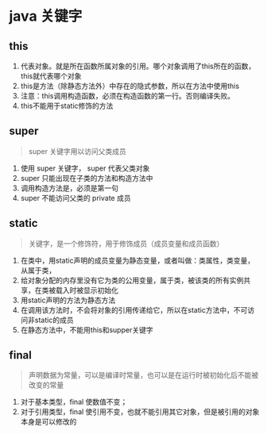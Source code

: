 # java 关键字

## this

1. 代表对象。就是所在函数所属对象的引用。哪个对象调用了this所在的函数，this就代表哪个对象
2. this是方法（除静态方法外）中存在的隐式参数，所以在方法中使用this
3. 注意：this调用构造函数，必须在构造函数的第一行。否则编译失败。
4. this不能用于static修饰的方法

## super

> super 关键字用以访问父类成员

1. 使用 super 关键字， super 代表父类对象
2. super 只能出现在子类的方法和构造方法中
3. 调用构造方法是，必须是第一句
4. super 不能访问父类的 private 成员

## static

> 关键字，是一个修饰符，用于修饰成员（成员变量和成员函数）

1. 在类中，用static声明的成员变量为静态变量，或者叫做：类属性，类变量，从属于类，
2. 给对象分配的内存里没有它为类的公用变量，属于类，被该类的所有实例共享，在类被载入时被显示初始化
3. 用static声明的方法为静态方法
4. 在调用该方法时，不会将对象的引用传递给它，所以在static方法中，不可访问非static的成员
5. 在静态方法中，不能用this和supper关键字

## final

> 声明数据为常量，可以是编译时常量，也可以是在运行时被初始化后不能被改变的常量

1. 对于基本类型，final 使数值不变；
2. 对于引用类型，final 使引用不变，也就不能引用其它对象，但是被引用的对象本身是可以修改的

